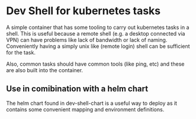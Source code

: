 # Dev Shell for kubernetes tasks

A simple container that has some tooling to carry out kubernetes tasks in a shell.  This
is useful because a remote shell (e.g. a desktop connected via VPN) can have problems like
lack of bandwidth or lack of naming. Conveniently having a simply unix like (remote login)
shell can be sufficient for the task.

Also, common tasks should have common tools (like ping, etc) and these are also built
into the container.

## Use in comibination with a helm chart

The helm chart found in dev-shell-chart is a useful way to deploy as it contains some
convenient mapping and environment definitions.
